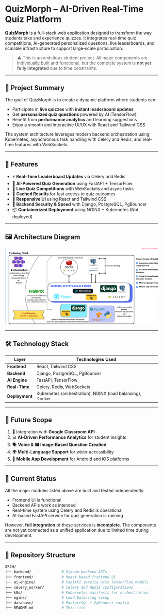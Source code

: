 # QuizMorph – AI-Driven Real-Time Quiz Platform

**QuizMorph** is a full-stack web application designed to transform the way students take and experience quizzes. It integrates real-time quiz competitions, AI-generated personalized questions, live leaderboards, and scalable infrastructure to support large-scale participation.

> ⚠️ This is an ambitious student project. All major components are individually built and functional, but the complete system is **not yet fully integrated** due to time constraints.

---

## 📌 Project Summary

The goal of QuizMorph is to create a dynamic platform where students can:

- Participate in **live quizzes** with **instant leaderboard updates**
- Get **personalized quiz questions** powered by AI (TensorFlow)
- Benefit from **performance analytics** and learning suggestions
- Enjoy a smooth and interactive UI/UX with React and Tailwind CSS

The system architecture leverages modern backend orchestration using Kubernetes, asynchronous task handling with Celery and Redis, and real-time features with WebSockets.

---

## 🧠 Features

- ⚡ **Real-Time Leaderboard Updates** via Celery and Redis
- 🤖 **AI-Powered Quiz Generation** using FastAPI + TensorFlow
- 🧪 **Live Quiz Competitions** with WebSockets and async tasks
- 💾 **Cached Results** for fast access to quiz outcomes
- 🎨 **Responsive UI** using React and Tailwind CSS
- 🔐 **Backend Security & Speed** with Django, PostgreSQL, PgBouncer
- 📦 **Containerized Deployment** using NGINX + Kubernetes (Not deployed)

---

## 🖼️ Architecture Diagram

![Architecture Diagram](Architecture)

---

## 🛠️ Technology Stack

| Layer            | Technologies Used                                                                 |
|------------------|------------------------------------------------------------------------------------|
| **Frontend**     | React, Tailwind CSS                                                                |
| **Backend**      | Django, PostgreSQL, PgBouncer                                                      |
| **AI Engine**    | FastAPI, TensorFlow                                                                |
| **Real-Time**    | Celery, Redis, WebSockets                                                          |
| **Deployment**   | Kubernetes (orchestration), NGINX (load balancing), Docker                         |

---

## 🔮 Future Scope

1. 📘 Integration with **Google Classroom API**
2. 📊 **AI-Driven Performance Analytics** for student insights
3. 🗣️ **Voice & 🖼️ Image-Based Question Creation**
4. 🌍 **Multi-Language Support** for wider accessibility
5. 📱 **Mobile App Development** for Android and iOS platforms

---

## 🚧 Current Status

All the major modules listed above are built and tested independently:

- Frontend UI is functional
- Backend APIs work as intended
- Real-time system using Celery and Redis is operational
- AI-based FastAPI service for quiz generation is running

However, **full integration** of these services is **incomplete**. The components are not yet connected as a unified application due to limited time during development.

---

## 📁 Repository Structure

```bash
2F2H/
├── backend/              # Django backend APIs
├── frontend/             # React-based frontend UI
├── ai-engine/            # FastAPI service with TensorFlow models
├── celery_worker/        # Celery and Redis configurations
├── k8s/                  # Kubernetes manifests for orchestration
├── nginx/                # Load balancing setup
├── database/             # PostgreSQL + PgBouncer config
├── README.md             # This file

